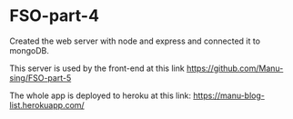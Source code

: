 # FSO-part-4

Created the web server with node and express and connected it to mongoDB. 

This server is used by the front-end at this link https://github.com/Manu-sing/FSO-part-5

The whole app is deployed to heroku at this link: https://manu-blog-list.herokuapp.com/
